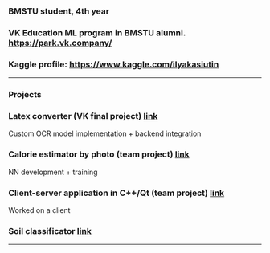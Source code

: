 ### BMSTU student, 4th year
### VK Education ML program in BMSTU alumni. https://park.vk.company/
### Kaggle profile: https://www.kaggle.com/ilyakasiutin
---
### Projects

### Latex converter (VK final project) [link](https://github.com/IlyaKasiutin/LatexOCR)
Custom OCR model implementation + backend integration

### Calorie estimator by photo (team project) [link](https://github.com/IlyaKasiutin/Calorie-estimator)
NN development + training

### Client-server application in C++/Qt (team project) [link](https://github.com/cpp-park-vk-education/2023_1_Rabotyagi)
Worked on a client

### Soil classificator [link](https://github.com/IlyaKasiutin/soil_classificator)
---



